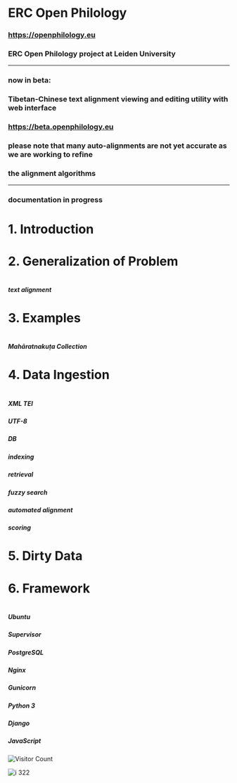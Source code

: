 # ERC Open Philology

### https://openphilology.eu
### ERC Open Philology project at Leiden University

***

### now in beta:
### Tibetan-Chinese text alignment viewing and editing utility with web interface
### https://beta.openphilology.eu

### please note that many auto-alignments are not yet accurate as we are working to refine
### the alignment algorithms

***

### documentation in progress

#
# 1. Introduction
#

#
# 2. Generalization of Problem
#
##### text alignment

#
# 3. Examples
#
##### Mahāratnakuṭa Collection

#
# 4. Data Ingestion
#
##### XML TEI
##### UTF-8
##### DB
##### indexing
##### retrieval
##### fuzzy search
##### automated alignment
##### scoring

#
# 5. Dirty Data
#

#
# 6. Framework
#
##### Ubuntu
##### Supervisor
##### PostgreSQL
##### Nginx
##### Gunicorn
##### Python 3
##### Django
##### JavaScript

![Visitor Count](https://profile-counter.glitch.me/handyc/count.svg)

![i](https://openphilology.eu/media/pages/news/524279882-1558970201/newsdatech2019.05.png)
 322